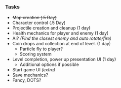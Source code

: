 ### Tasks
- ~~Map creation (.5 Day)~~
- Character control (.5 Day)
- Projectile creation and cleanup (1 day)
- Health mechanics for player and enemy (1 day)
- AI? _(Find the closest enemy and auto rotate/fire)_
- Coin drops and collection at end of level. (1 day)
	- Particle fly to player?
	- Scoring system
- Level completion, power up presentation UI (1 day)
	- Additional options if possible
- Start game UI _(extra)_
- Save mechanics?
- Fancy, DOTS?
